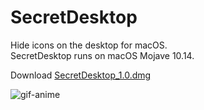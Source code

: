 # SecretDesktop
Hide icons on the desktop for macOS.  
SecretDesktop runs on macOS Mojave 10.14.

Download [SecretDesktop_1.0.dmg](https://kyome.io/resources/SecretDesktop_1.0.dmg)

![gif-anime](materials/secret_desktop.gif)